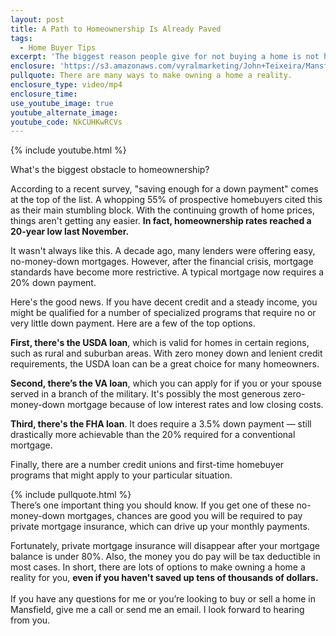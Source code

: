 ```yaml
---
layout: post
title: A Path to Homeownership Is Already Paved
tags:
  - Home Buyer Tips
excerpt: 'The biggest reason people give for not buying a home is not having a down payment saved up. If you really want to buy a home, you don’t even technically need one.'
enclosure: 'https://s3.amazonaws.com/vyralmarketing/John+Teixeira/Mansfield+Real+Estate+Agent+Down+Payment+Assistance.mp4'
pullquote: There are many ways to make owning a home a reality.
enclosure_type: video/mp4
enclosure_time:
use_youtube_image: true
youtube_alternate_image:
youtube_code: NkCUHKwRCVs
---
```



{% include youtube.html %}

What's the biggest obstacle to homeownership?

According to a recent survey, "saving enough for a down payment" comes at the top of the list. A whopping 55% of prospective homebuyers cited this as their main stumbling block. With the continuing growth of home prices, things aren't getting any easier. **In fact, homeownership rates reached a 20-year low last November.**

It wasn't always like this. A decade ago, many lenders were offering easy, no-money-down mortgages. However, after the financial crisis, mortgage standards have become more restrictive. A typical mortgage now requires a 20% down payment.&nbsp;

Here's the good news. If you have decent credit and a steady income, you might be qualified for a number of specialized programs that require no or very little down payment. Here are a few of the top options.

**First, there's the USDA loan**, which is valid for homes in certain regions, such as rural and suburban areas. With zero money down and lenient credit requirements, the USDA loan can be a great choice for many homeowners.&nbsp;

**Second, there’s the VA loan**, which you can apply for if you or your spouse served in a branch of the military. It's possibly the most generous zero-money-down mortgage because of low interest rates and low closing costs.

**Third, there's the FHA loan**. It does require a 3.5% down payment — still drastically more achievable than the 20% required for a conventional mortgage.&nbsp;

Finally, there are a number credit unions and first-time homebuyer programs that might apply to your particular situation.

{% include pullquote.html %}
<br>There’s one important thing you should know. If you get one of these no-money-down mortgages, chances are good you will be required to pay private mortgage insurance, which can drive up your monthly payments.

Fortunately, private mortgage insurance will disappear after your mortgage balance is under 80%. Also, the money you do pay will be tax deductible in most cases. In short, there are lots of options to make owning a home a reality for you, **even if you haven't saved up tens of thousands of dollars.**
<br>&nbsp;
<br>If you have any questions for me or you’re looking to buy or sell a home in Mansfield, give me a call or send me an email. I look forward to hearing from you.